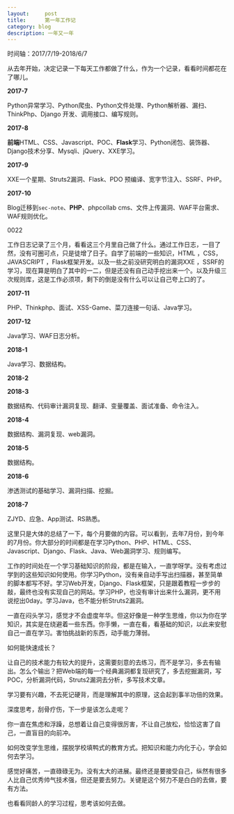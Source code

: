 ```yaml
---
layout:     post
title:      第一年工作记
category: blog
description: 一年又一年
---
```


时间轴：2017/7/19-2018/6/7

从去年开始，决定记录一下每天工作都做了什么，作为一个记录，看看时间都花在了哪儿。

**2017-7** 

Python异常学习、Python爬虫、Python文件处理、Python解析器、漏扫、ThinkPhp、Django 开发、调用接口、编写规则。

**2017-8** 

**前端**HTML、CSS、Javascript、POC、**Flask**学习、Python闭包、装饰器、Django技术分享、Mysqli、jQuery、XXE学习。

**2017-9** 

XXE一个星期、Struts2漏洞、Flask、PDO 预编译、宽字节注入、SSRF、PHP。

**2017-10** 

Blog迁移到`sec-note`、**PHP**、phpcollab cms、文件上传漏洞、WAF平台需求、WAF规则优化。

0022

工作日志记录了三个月，看看这三个月里自己做了什么。通过工作日志，一目了然，没有可圈可点，只是徒增了日子。自学了前端的一些知识，HTML ，CSS，JAVASCRIPT ，Flask框架开发。以及一些之前没研究明白的漏洞XXE ，SSRF的学习，现在算是明白了其中的一二，但是还没有自己动手挖出来一个。以及升级三次规则库，这是工作必须项，剩下的倒是没有什么可以让自己夸上口的了。

**2017-11** 

PHP、Thinkphp、面试、XSS-Game、菜刀连接一句话、Java学习。

**2017-12** 

Java学习、WAF日志分析。

**2018-1** 

Java学习、数据结构。

**2018-2** 

**2018-3** 

数据结构、代码审计漏洞复现、翻译、变量覆盖、面试准备、命令注入。

**2018-4** 

数据结构、漏洞复现、web漏洞。

**2018-5** 

数据结构。

**2018-6** 

渗透测试的基础学习、漏洞扫描、挖掘。

**2018-7** 

ZJYD、应急、App测试、RS熟悉。

这里只是大体的总结了一下，每个月要做的内容。可以看到，去年7月份，到今年的7月份。你大部分的时间都是在学习Python、PHP、HTML、CSS、Javascript、Django、Flask、Java、Web漏洞学习、规则编写。

工作的时间处在一个学习基础知识的阶段，都是在输入，一直学呀学。没有考虑过学到的这些知识如何使用。你学习Python，没有亲自动手写出扫描器，甚至简单的脚本都写不好。学习Web开发，Django、Flask框架，只是跟着教程一步步的敲，最终也没有实现自己的网站。学习PHP，也没有审计出来什么漏洞，更不用说挖出0day。学习Java，也不能分析Struts2漏洞。

一直在闷头学习，感觉才不会虚度年华。但这好像是一种学生思维，你以为你在学知识，其实是在绕避着一些东西。你手懒，一直在看，看基础的知识，以此来安慰自己一直在学习。害怕挑战新的东西，动手能力薄弱。

如何能快速成长？

让自己的技术能力有较大的提升，这需要刻意的去练习，而不是学习，多去有输出。怎么个输出？把Web端的每一个经典漏洞都复现研究了，多去挖掘漏洞，写POC，分析漏洞代码，Struts2漏洞去分析，多写技术文章。

学习要有兴趣，不去死记硬背，而是理解其中的原理，这会起到事半功倍的效果。

深度思考，刮骨疗伤，下一步是该怎么走呢？

你一直在焦虑和浮躁，总想着让自己变得很厉害，不让自己放松，恰恰这害了自己，一直盲目的向前冲。

如何改变学生思维，摆脱学校填鸭式的教育方式。把知识和能力内化于心，学会如何去学习。

感觉好痛苦，一直碌碌无为。没有太大的进展。最终还是要接受自己，纵然有很多人比自己优秀帅气技术强，但还是要去努力。关键是这个努力不是白白的去做，要有方法。

也看看同龄人的学习过程，思考该如何去做。
